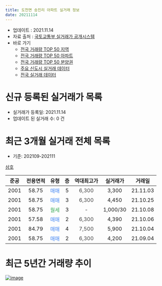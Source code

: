 ```yaml
---
title: 도천면 송진리 아파트 실거래 정보
date: 20211114
---
```


* 업데이트 : 2021.11.14
* 자료 출처 : [국토교통부 실거래가 공개시스템](http://rt.molit.go.kr)
* 바로 가기
    * [전국 거래량 TOP 50 지역](https://apt-info.github.io/apt-trade-info/tr)
    * [전국 거래량 TOP 50 아파트](https://apt-info.github.io/apt-trade-info/ta)
    * [전국 거래량 TOP 50 분양권](https://apt-info.github.io/apt-trade-info/tb)
    * [주요 신도시 실거래 데이터](https://apt-info.github.io/apt-trade-info/newtown)
    * [전국 실거래 데이터](https://apt-info.github.io/apt-trade-info/all)



<script async src="https://pagead2.googlesyndication.com/pagead/js/adsbygoogle.js"></script>
<!-- 기본광고 -->
<ins class="adsbygoogle"
     style="display:block"
     data-ad-client="ca-pub-1142216861245946"
     data-ad-slot="4805727019"
     data-ad-format="auto"
     data-full-width-responsive="true"></ins>
<script>
     (adsbygoogle = window.adsbygoogle || []).push({});
</script>


# 신규 등록된 실거래가 목록

* 실거래가 등록일: 2021.11.14
* 업데이트 된 실거래 수: 0 건




<script async src="https://pagead2.googlesyndication.com/pagead/js/adsbygoogle.js"></script>
<!-- 기본광고 -->
<ins class="adsbygoogle"
     style="display:block"
     data-ad-client="ca-pub-1142216861245946"
     data-ad-slot="4805727019"
     data-ad-format="auto"
     data-full-width-responsive="true"></ins>
<script>
     (adsbygoogle = window.adsbygoogle || []).push({});
</script>


# 최근 3개월 실거래 전체 목록
* 기준: 202109-202111


[삼호](https://search.naver.com/search.naver?query=%EC%82%BC%ED%98%B8)

|준공|전용면적|유형|층|역대최고가|실거래가|거래일|
|:---:|:---:|:---:|:---:|:---:|:---:|:---:|
|2001|58.75|<span style="color:#4285F3">매매</span>|5|<span style="color:#444444">6,300</span>|3,300|21.11.03|
|2001|58.75|<span style="color:#4285F3">매매</span>|3|<span style="color:#444444">6,300</span>|4,450|21.10.25|
|2001|58.75|<span style="color:#34A853">월세</span>|3|<span style="color:#444444">-</span>|1,000/30|21.10.08|
|2001|57.58|<span style="color:#4285F3">매매</span>|2|<span style="color:#444444">6,300</span>|4,390|21.10.06|
|2001|84.79|<span style="color:#4285F3">매매</span>|4|<span style="color:#444444">7,500</span>|5,900|21.10.04|
|2001|58.75|<span style="color:#4285F3">매매</span>|2|<span style="color:#444444">6,300</span>|4,200|21.09.04|



<script async src="https://pagead2.googlesyndication.com/pagead/js/adsbygoogle.js"></script>
<!-- 기본광고 -->
<ins class="adsbygoogle"
     style="display:block"
     data-ad-client="ca-pub-1142216861245946"
     data-ad-slot="4805727019"
     data-ad-format="auto"
     data-full-width-responsive="true"></ins>
<script>
     (adsbygoogle = window.adsbygoogle || []).push({});
</script>


# 최근 5년간 거래량 추이


<div style="width:100%;">
    <canvas id="deal_progress" height="200"></canvas>
</div>

<script>
new Chart(document.getElementById("deal_progress"), {
    type: 'line',
    data: {
        labels: ['16.01','16.02','16.03','16.04','16.05','16.06','16.07','16.08','16.09','16.11','16.12','17.01','17.02','17.04','17.06','17.07','17.08','17.09','17.10','17.11','17.12','18.03','18.04','18.05','18.06','18.07','18.08','18.09','19.01','19.04','19.05','19.06','19.07','19.09','19.11','20.01','20.02','20.03','20.04','20.05','20.06','20.07','20.09','20.11','20.12','21.01','21.02','21.03','21.04','21.05','21.06','21.07','21.08','21.09','21.10','21.11'],
        datasets: [{
            label: '매매/분양권',
            data: [3,1,3,2,2,1,1,3,3,3,0,3,1,1,0,1,1,1,1,1,1,1,1,0,2,2,2,1,0,0,0,2,3,3,0,2,1,3,0,1,2,2,2,3,3,3,1,1,2,3,2,5,0,1,3,1],
            borderColor: "rgba(66, 133, 243, 1)",
            backgroundColor: "rgba(66, 133, 243, 0.05)",
            borderWidth: 1,
            pointRadius: 0,
            fill: false,
            lineTension: 0
        },{
            label: '전/월세',
            data: [1,2,2,2,0,0,1,2,0,0,1,1,3,0,1,0,0,0,0,1,0,2,0,1,1,0,0,0,1,2,1,1,0,0,1,0,1,1,1,0,1,0,0,0,0,0,0,0,1,2,0,0,1,0,1,0],
            borderColor: "rgba(255, 90, 0, 1)",
            backgroundColor: "rgba(255, 90, 0, 0.05)",
            borderWidth: 1,
            pointRadius: 0,
            fill: false,
            lineTension: 0
        },{
            label: '합계',
            data: [4,3,5,4,2,1,2,5,3,3,1,4,4,1,1,1,1,1,1,2,1,3,1,1,3,2,2,1,1,2,1,3,3,3,1,2,2,4,1,1,3,2,2,3,3,3,1,1,3,5,2,5,1,1,4,1],
            borderColor: "rgba(0, 0, 0, 1)",
            backgroundColor: "rgba(0, 0, 0, 0.03)",
            borderWidth: 0.1,
            pointRadius: 0,
            fill: true,
            lineTension: 0
        }
        ]
    },
    options: {
        responsive: true,
        title: {
            display: false
        },
        tooltips: {
            mode: 'index',
            intersect: false
        },
        hover: {
            mode: 'nearest',
            intersect: true
        },
        scales: {
            xAxes: [{
                display: true,
                scaleLabel: {
                    display: true,
                    labelString: '년/월'
                }
            }],
            yAxes: [{
                display: true,
                ticks: {
                    suggestedMin: 0,
                },
                scaleLabel: {
                    display: true,
                    labelString: '실거래 수'
                }
            }]
        }
    }
});

</script>


[![image](https://apt-info.github.io/images/2020-01-03-apt-trade-info/1024x500.png)](https://play.google.com/store/apps/details?id=com.aptinfo.apttradeinfo)


